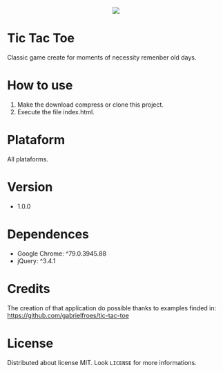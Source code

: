 <p align="center">
  <img src="https://user-images.githubusercontent.com/34194789/71644925-2206ee80-2caf-11ea-8eb2-69f00a6b3fe1.png">
</p>

# Tic Tac Toe

Classic game create for moments of necessity remenber old days.

# How to use

1. Make the download compress or clone this project.
2. Execute the file index.html.

# Plataform

All plataforms.

# Version

* 1.0.0

# Dependences

* Google Chrome: ^79.0.3945.88
* jQuery: ^3.4.1 

# Credits

The creation of that application do possible thanks to examples finded in: https://github.com/gabrielfroes/tic-tac-toe

# License

Distributed about license MIT. Look `LICENSE` for more informations. 
